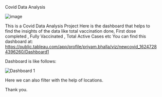 Covid Data Analysis

![image](https://user-images.githubusercontent.com/65599483/150959798-5c3fe748-87ff-493b-a63e-a31f9aec4dbd.png)


This is a Covid Data Analysis Project
Here is the dashboard that helps to find the insights of the data like total vaccination done, First dose completed , Fully Vaccinated , Total Active Cases etc
You can find this dashboard at:
https://public.tableau.com/app/profile/priyam.bhalla/viz/newcovid_16247284396260/Dashboard1


Dashboard is like follows:

![Dashboard 1](https://user-images.githubusercontent.com/65599483/150959445-b61558c7-7c7e-4d99-98f5-5d8c6c530ec7.png)


Here we can also filter with the help of locations.



Thank you.
